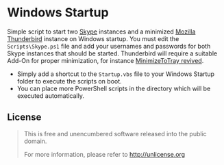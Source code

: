 # Windows Startup
Simple script to start two [Skype](https://www.skype.com/) instances and a minimized
[Mozilla Thunderbird](https://www.mozilla.org/thunderbird/) instance on Windows startup. You must edit the
`Scripts\Skype.ps1` file and add your usernames and passwords for both Skype instances that should be started.
Thunderbird will require a suitable Add-On for proper minimization, for instance
[MinimizeToTray revived](https://addons.mozilla.org/thunderbird/addon/minimizetotray-revived/).

* Simply add a shortcut to the `Startup.vbs` file to your Windows Startup folder to execute the scripts on boot.
* You can place more PowerShell scripts in the directory which will be executed automatically.

## License
> This is free and unencumbered software released into the public domain.
>
> For more information, please refer to <http://unlicense.org>
